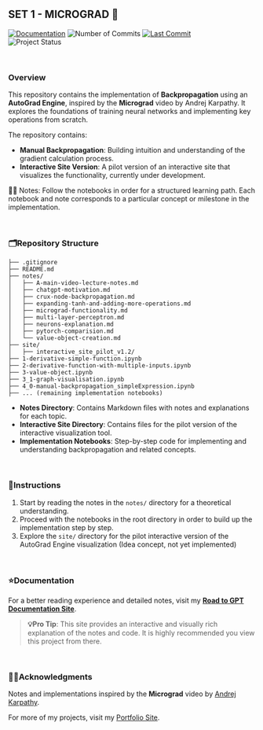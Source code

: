 ## SET 1 - MICROGRAD 🔗

[![Documentation](https://img.shields.io/badge/Documentation-Available-blue)](https://muzzammilshah.github.io/Road-to-GPT/Micrograd/)
![Number of Commits](https://img.shields.io/github/commit-activity/m/MuzzammilShah/NeuralNetworks-Micrograd-Implementation?label=Commits)
[![Last Commit](https://img.shields.io/github/last-commit/MuzzammilShah/NeuralNetworks-Micrograd-Implementation.svg?style=flat)](https://github.com/MuzzammilShah/NeuralNetworks-Micrograd-Implementation/commits/main)  
![Project Status](https://img.shields.io/badge/Status-Done-success)

&nbsp;

### **Overview**
This repository contains the implementation of **Backpropagation** using an **AutoGrad Engine**, inspired by the **Micrograd** video by Andrej Karpathy. It explores the foundations of training neural networks and implementing key operations from scratch.

The repository contains:

- **Manual Backpropagation**: Building intuition and understanding of the gradient calculation process.
- **Interactive Site Version**: A pilot version of an interactive site that visualizes the functionality, currently under development.

✍🏻 Notes: Follow the notebooks in order for a structured learning path. Each notebook and note corresponds to a particular concept or milestone in the implementation.

&nbsp;

### **🗂️Repository Structure**

```plaintext
├── .gitignore
├── README.md
├── notes/
│   ├── A-main-video-lecture-notes.md
│   ├── chatgpt-motivation.md
│   ├── crux-node-backpropagation.md
│   ├── expanding-tanh-and-adding-more-operations.md
│   ├── micrograd-functionality.md
│   ├── multi-layer-perceptron.md
│   ├── neurons-explanation.md
│   ├── pytorch-comparision.md
│   └── value-object-creation.md
├── site/
│   ├── interactive_site_pilot_v1.2/
├── 1-derivative-simple-function.ipynb
├── 2-derivative-function-with-multiple-inputs.ipynb
├── 3-value-object.ipynb
├── 3_1-graph-visualisation.ipynb
├── 4_0-manual-backpropagation_simpleExpression.ipynb
├── ... (remaining implementation notebooks)
```

- **Notes Directory**: Contains Markdown files with notes and explanations for each topic.
- **Interactive Site Directory**: Contains files for the pilot version of the interactive visualization tool.
- **Implementation Notebooks**: Step-by-step code for implementing and understanding backpropagation and related concepts.

&nbsp;

### **📄Instructions**

1. Start by reading the notes in the `notes/` directory for a theoretical understanding.
2. Proceed with the notebooks in the root directory in order to build up the implementation step by step.
3. Explore the `site/` directory for the pilot interactive version of the AutoGrad Engine visualization (Idea concept, not yet implemented)

&nbsp;

### **⭐Documentation**

For a better reading experience and detailed notes, visit my **[Road to GPT Documentation Site](https://muzzammilshah.github.io/Road-to-GPT/Micrograd/)**. 

> **💡Pro Tip**: This site provides an interactive and visually rich explanation of the notes and code. It is highly recommended you view this project from there.

&nbsp;

### **✍🏻Acknowledgments**
Notes and implementations inspired by the **Micrograd** video by [Andrej Karpathy](https://karpathy.ai/).  

For more of my projects, visit my [Portfolio Site](https://muhammedshah.com).